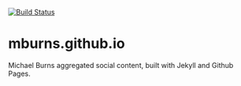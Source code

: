 [![Build Status](https://travis-ci.org/mburns/mburns.github.io.svg?branch=master)](https://travis-ci.org/mburns/mburns.github.io)

# mburns.github.io

Michael Burns aggregated social content, built with Jekyll and Github Pages.
